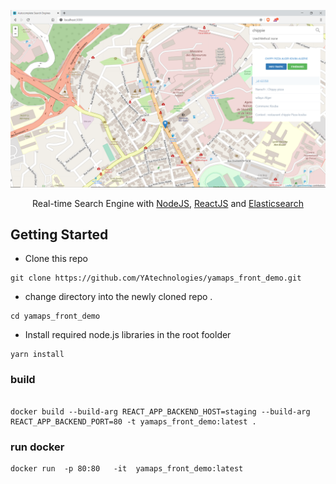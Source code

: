 <p align="center"><img src="public/img/cover-1.png"></p>

<p align="center">
Real-time Search Engine with <a href="https://nodejs.org/en/">NodeJS</a>, <a href="https://fr.reactjs.org/">ReactJS</a>
 and <a href="https://www.elastic.co/fr/">Elasticsearch</a>

</p>

## Getting Started
- Clone this repo 
```
git clone https://github.com/YAtechnologies/yamaps_front_demo.git

```


- change directory into the newly cloned repo .
```
cd yamaps_front_demo
```

- Install required node.js libraries in the root foolder
```
yarn install
```

### build 

```

docker build --build-arg REACT_APP_BACKEND_HOST=staging --build-arg REACT_APP_BACKEND_PORT=80 -t yamaps_front_demo:latest .

```

### run docker

```
docker run  -p 80:80   -it  yamaps_front_demo:latest
```

